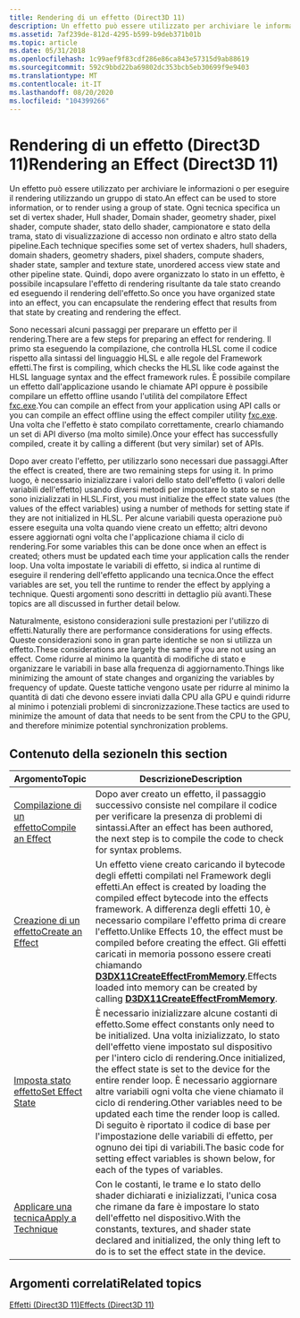 ```yaml
---
title: Rendering di un effetto (Direct3D 11)
description: Un effetto può essere utilizzato per archiviare le informazioni o per eseguire il rendering utilizzando un gruppo di stato.
ms.assetid: 7af239de-812d-4295-b599-b9deb371b01b
ms.topic: article
ms.date: 05/31/2018
ms.openlocfilehash: 1c99aef9f83cdf286e86ca843e57315d9ab88619
ms.sourcegitcommit: 592c9bbd22ba69802dc353bcb5eb30699f9e9403
ms.translationtype: MT
ms.contentlocale: it-IT
ms.lasthandoff: 08/20/2020
ms.locfileid: "104399266"
---
```

# <a name="rendering-an-effect-direct3d-11"></a><span data-ttu-id="cd5b8-103">Rendering di un effetto (Direct3D 11)</span><span class="sxs-lookup"><span data-stu-id="cd5b8-103">Rendering an Effect (Direct3D 11)</span></span>

<span data-ttu-id="cd5b8-104">Un effetto può essere utilizzato per archiviare le informazioni o per eseguire il rendering utilizzando un gruppo di stato.</span><span class="sxs-lookup"><span data-stu-id="cd5b8-104">An effect can be used to store information, or to render using a group of state.</span></span> <span data-ttu-id="cd5b8-105">Ogni tecnica specifica un set di vertex shader, Hull shader, Domain shader, geometry shader, pixel shader, compute shader, stato dello shader, campionatore e stato della trama, stato di visualizzazione di accesso non ordinato e altro stato della pipeline.</span><span class="sxs-lookup"><span data-stu-id="cd5b8-105">Each technique specifies some set of vertex shaders, hull shaders, domain shaders, geometry shaders, pixel shaders, compute shaders, shader state, sampler and texture state, unordered access view state and other pipeline state.</span></span> <span data-ttu-id="cd5b8-106">Quindi, dopo avere organizzato lo stato in un effetto, è possibile incapsulare l'effetto di rendering risultante da tale stato creando ed eseguendo il rendering dell'effetto.</span><span class="sxs-lookup"><span data-stu-id="cd5b8-106">So once you have organized state into an effect, you can encapsulate the rendering effect that results from that state by creating and rendering the effect.</span></span>

<span data-ttu-id="cd5b8-107">Sono necessari alcuni passaggi per preparare un effetto per il rendering.</span><span class="sxs-lookup"><span data-stu-id="cd5b8-107">There are a few steps for preparing an effect for rendering.</span></span> <span data-ttu-id="cd5b8-108">Il primo sta eseguendo la compilazione, che controlla HLSL come il codice rispetto alla sintassi del linguaggio HLSL e alle regole del Framework effetti.</span><span class="sxs-lookup"><span data-stu-id="cd5b8-108">The first is compiling, which checks the HLSL like code against the HLSL language syntax and the effect framework rules.</span></span> <span data-ttu-id="cd5b8-109">È possibile compilare un effetto dall'applicazione usando le chiamate API oppure è possibile compilare un effetto offline usando l'utilità del compilatore Effect [fxc.exe](/windows/desktop/direct3dtools/fxc).</span><span class="sxs-lookup"><span data-stu-id="cd5b8-109">You can compile an effect from your application using API calls or you can compile an effect offline using the effect compiler utility [fxc.exe](/windows/desktop/direct3dtools/fxc).</span></span> <span data-ttu-id="cd5b8-110">Una volta che l'effetto è stato compilato correttamente, crearlo chiamando un set di API diverso (ma molto simile).</span><span class="sxs-lookup"><span data-stu-id="cd5b8-110">Once your effect has successfully compiled, create it by calling a different (but very similar) set of APIs.</span></span>

<span data-ttu-id="cd5b8-111">Dopo aver creato l'effetto, per utilizzarlo sono necessari due passaggi.</span><span class="sxs-lookup"><span data-stu-id="cd5b8-111">After the effect is created, there are two remaining steps for using it.</span></span> <span data-ttu-id="cd5b8-112">In primo luogo, è necessario inizializzare i valori dello stato dell'effetto (i valori delle variabili dell'effetto) usando diversi metodi per impostare lo stato se non sono inizializzati in HLSL.</span><span class="sxs-lookup"><span data-stu-id="cd5b8-112">First, you must initialize the effect state values (the values of the effect variables) using a number of methods for setting state if they are not initialized in HLSL.</span></span> <span data-ttu-id="cd5b8-113">Per alcune variabili questa operazione può essere eseguita una volta quando viene creato un effetto; altri devono essere aggiornati ogni volta che l'applicazione chiama il ciclo di rendering.</span><span class="sxs-lookup"><span data-stu-id="cd5b8-113">For some variables this can be done once when an effect is created; others must be updated each time your application calls the render loop.</span></span> <span data-ttu-id="cd5b8-114">Una volta impostate le variabili di effetto, si indica al runtime di eseguire il rendering dell'effetto applicando una tecnica.</span><span class="sxs-lookup"><span data-stu-id="cd5b8-114">Once the effect variables are set, you tell the runtime to render the effect by applying a technique.</span></span> <span data-ttu-id="cd5b8-115">Questi argomenti sono descritti in dettaglio più avanti.</span><span class="sxs-lookup"><span data-stu-id="cd5b8-115">These topics are all discussed in further detail below.</span></span>

<span data-ttu-id="cd5b8-116">Naturalmente, esistono considerazioni sulle prestazioni per l'utilizzo di effetti.</span><span class="sxs-lookup"><span data-stu-id="cd5b8-116">Naturally there are performance considerations for using effects.</span></span> <span data-ttu-id="cd5b8-117">Queste considerazioni sono in gran parte identiche se non si utilizza un effetto.</span><span class="sxs-lookup"><span data-stu-id="cd5b8-117">These considerations are largely the same if you are not using an effect.</span></span> <span data-ttu-id="cd5b8-118">Come ridurre al minimo la quantità di modifiche di stato e organizzare le variabili in base alla frequenza di aggiornamento.</span><span class="sxs-lookup"><span data-stu-id="cd5b8-118">Things like minimizing the amount of state changes and organizing the variables by frequency of update.</span></span> <span data-ttu-id="cd5b8-119">Queste tattiche vengono usate per ridurre al minimo la quantità di dati che devono essere inviati dalla CPU alla GPU e quindi ridurre al minimo i potenziali problemi di sincronizzazione.</span><span class="sxs-lookup"><span data-stu-id="cd5b8-119">These tactics are used to minimize the amount of data that needs to be sent from the CPU to the GPU, and therefore minimize potential synchronization problems.</span></span>

## <a name="in-this-section"></a><span data-ttu-id="cd5b8-120">Contenuto della sezione</span><span class="sxs-lookup"><span data-stu-id="cd5b8-120">In this section</span></span>



| <span data-ttu-id="cd5b8-121">Argomento</span><span class="sxs-lookup"><span data-stu-id="cd5b8-121">Topic</span></span>                                                                                        | <span data-ttu-id="cd5b8-122">Descrizione</span><span class="sxs-lookup"><span data-stu-id="cd5b8-122">Description</span></span>                                                                                                                                                                                                                                                                                                               |
|----------------------------------------------------------------------------------------------|---------------------------------------------------------------------------------------------------------------------------------------------------------------------------------------------------------------------------------------------------------------------------------------------------------------------------|
| [<span data-ttu-id="cd5b8-123">Compilazione di un effetto</span><span class="sxs-lookup"><span data-stu-id="cd5b8-123">Compile an Effect</span></span>](d3d11-graphics-programming-guide-effects-compile.md)<br/>         | <span data-ttu-id="cd5b8-124">Dopo aver creato un effetto, il passaggio successivo consiste nel compilare il codice per verificare la presenza di problemi di sintassi.</span><span class="sxs-lookup"><span data-stu-id="cd5b8-124">After an effect has been authored, the next step is to compile the code to check for syntax problems.</span></span><br/>                                                                                                                                                                                                          |
| [<span data-ttu-id="cd5b8-125">Creazione di un effetto</span><span class="sxs-lookup"><span data-stu-id="cd5b8-125">Create an Effect</span></span>](d3d11-graphics-programming-guide-effects-create.md)<br/>           | <span data-ttu-id="cd5b8-126">Un effetto viene creato caricando il bytecode degli effetti compilati nel Framework degli effetti.</span><span class="sxs-lookup"><span data-stu-id="cd5b8-126">An effect is created by loading the compiled effect bytecode into the effects framework.</span></span> <span data-ttu-id="cd5b8-127">A differenza degli effetti 10, è necessario compilare l'effetto prima di creare l'effetto.</span><span class="sxs-lookup"><span data-stu-id="cd5b8-127">Unlike Effects 10, the effect must be compiled before creating the effect.</span></span> <span data-ttu-id="cd5b8-128">Gli effetti caricati in memoria possono essere creati chiamando [**D3DX11CreateEffectFromMemory**](d3dx11createeffectfrommemory.md).</span><span class="sxs-lookup"><span data-stu-id="cd5b8-128">Effects loaded into memory can be created by calling [**D3DX11CreateEffectFromMemory**](d3dx11createeffectfrommemory.md).</span></span><br/>                 |
| [<span data-ttu-id="cd5b8-129">Imposta stato effetto</span><span class="sxs-lookup"><span data-stu-id="cd5b8-129">Set Effect State</span></span>](d3d11-graphics-programming-guide-effects-set-state.md)<br/>        | <span data-ttu-id="cd5b8-130">È necessario inizializzare alcune costanti di effetto.</span><span class="sxs-lookup"><span data-stu-id="cd5b8-130">Some effect constants only need to be initialized.</span></span> <span data-ttu-id="cd5b8-131">Una volta inizializzato, lo stato dell'effetto viene impostato sul dispositivo per l'intero ciclo di rendering.</span><span class="sxs-lookup"><span data-stu-id="cd5b8-131">Once initialized, the effect state is set to the device for the entire render loop.</span></span> <span data-ttu-id="cd5b8-132">È necessario aggiornare altre variabili ogni volta che viene chiamato il ciclo di rendering.</span><span class="sxs-lookup"><span data-stu-id="cd5b8-132">Other variables need to be updated each time the render loop is called.</span></span> <span data-ttu-id="cd5b8-133">Di seguito è riportato il codice di base per l'impostazione delle variabili di effetto, per ognuno dei tipi di variabili.</span><span class="sxs-lookup"><span data-stu-id="cd5b8-133">The basic code for setting effect variables is shown below, for each of the types of variables.</span></span><br/> |
| [<span data-ttu-id="cd5b8-134">Applicare una tecnica</span><span class="sxs-lookup"><span data-stu-id="cd5b8-134">Apply a Technique</span></span>](d3d11-graphics-programming-guide-effects-apply-technique.md)<br/> | <span data-ttu-id="cd5b8-135">Con le costanti, le trame e lo stato dello shader dichiarati e inizializzati, l'unica cosa che rimane da fare è impostare lo stato dell'effetto nel dispositivo.</span><span class="sxs-lookup"><span data-stu-id="cd5b8-135">With the constants, textures, and shader state declared and initialized, the only thing left to do is to set the effect state in the device.</span></span><br/>                                                                                                                                                                   |



 

## <a name="related-topics"></a><span data-ttu-id="cd5b8-136">Argomenti correlati</span><span class="sxs-lookup"><span data-stu-id="cd5b8-136">Related topics</span></span>

<dl> <dt>

[<span data-ttu-id="cd5b8-137">Effetti (Direct3D 11)</span><span class="sxs-lookup"><span data-stu-id="cd5b8-137">Effects (Direct3D 11)</span></span>](d3d11-graphics-programming-guide-effects.md)
</dt> </dl>

 

